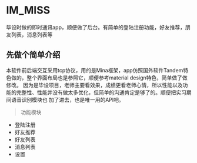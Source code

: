 # IM_MISS
毕设时做的即时通讯app，顺便做了后台。有简单的登陆注册功能，好友推荐，朋友列表，消息列表等
## 先做个简单介绍
本软件前后端交互采用tcp协议，用的是Mina框架，app仿照国外软件Tandem特色做的，整个界面布局也是参照它，顺便参考material design特色，简单做了做修改。
因为是毕设项目，老师主要看效果，成绩更看老师心情，所以性能以及功能的完整性、性能并没有做太多优化，但简单的沟通肯定是够了的。顺便把实习期间语音识别模块也
加了进去，也是唯一用的API吧。
>功能模块
* 登陆注册
* 好友推荐
* 好友列表
* 消息列表
* 设置

